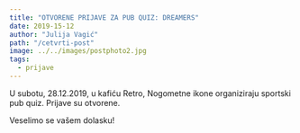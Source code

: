 ```yaml
---
title: "OTVORENE PRIJAVE ZA PUB QUIZ: DREAMERS"
date: 2019-15-12
author: "Julija Vagić"
path: "/cetvrti-post"
image: ../../images/postphoto2.jpg
tags:
  - prijave
---
```


U subotu, 28.12.2019, u kafiću Retro, Nogometne ikone organiziraju sportski pub quiz. Prijave su otvorene.

Veselimo se vašem dolasku!
